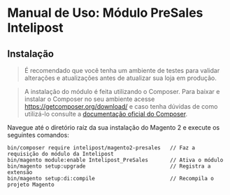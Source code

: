 # Manual de Uso: Módulo PreSales Intelipost

## Instalação
> É recomendado que você tenha um ambiente de testes para validar alterações e atualizações antes de atualizar sua loja em produção.

> A instalação do módulo é feita utilizando o Composer. Para baixar e instalar o Composer no seu ambiente acesse https://getcomposer.org/download/ e caso tenha dúvidas de como utilizá-lo consulte a [documentação oficial do Composer](https://getcomposer.org/doc/).

Navegue até o diretório raíz da sua instalação do Magento 2 e execute os seguintes comandos:

```
bin/composer require intelipost/magento2-presales   // Faz a requisição do módulo da Intelipost
bin/magento module:enable Intelipost_PreSales       // Ativa o módulo
bin/magento setup:upgrade                           // Registra a extensão
bin/magento setup:di:compile                        // Recompila o projeto Magento
```
